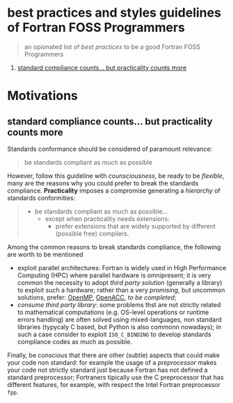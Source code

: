 # best practices and styles guidelines of Fortran FOSS Programmers

> an opionated list of *best practices* to be a good Fortran FOSS Programmers

1. [standard compliance counts... but practicality counts more](#standardization)

# Motivations

## <a name="standardization"></a> standard compliance counts... but practicality counts more

Standards conformance should be considered of paramount relevance:

> be standards compliant as much as possible

However, follow this guideline with *counsciousness*, be ready to be *flexible*, many are the reasons why you could prefer to break the standards compliance. **Practicality** imposes a compromise generating a *hierarchy* of standards conformities:

> + be standards compliant as much as possible...
>   + except when practicality needs extensions:
>     + prefer extensions that are widely supported by different (possible free) compilers.

Among the common reasons to break standards compliance, the following are worth to be mentioned

+ exploit parallel architectures: Fortran is widely used in High Performance Computing (HPC) where parallel hardware is omnipresent; it is very common the necessity to adopt *third party solution* (generally a library) to exploit such a hardware; rather than a very *promising*, but uncommon solutions, prefer: [OpenMP](), [OpenACC](), *to be completed*;
+ *consume third party library*: some problems thst are not strictly related to mathematical computations (e.g. OS-level operations or runtime errors handling) are often solved using mixed-languages, non standard libraries (typycaly C based, but Python is also commonn nowadays); in such a case consider to exploit `ISO_C_BINDING` to develop standards compliance codes as much as possible.

Finally, be conscious that there are other (subtle) aspects that could make your code non standard: for example the usage of a *preprocessor* makes your code not strictly standard just because Fortran has not defined a standard preprocessor; Fortraners tipically use the C preprocessor that has different features, for example, with respect the Intel Fortran preprocessor `fpp`.
